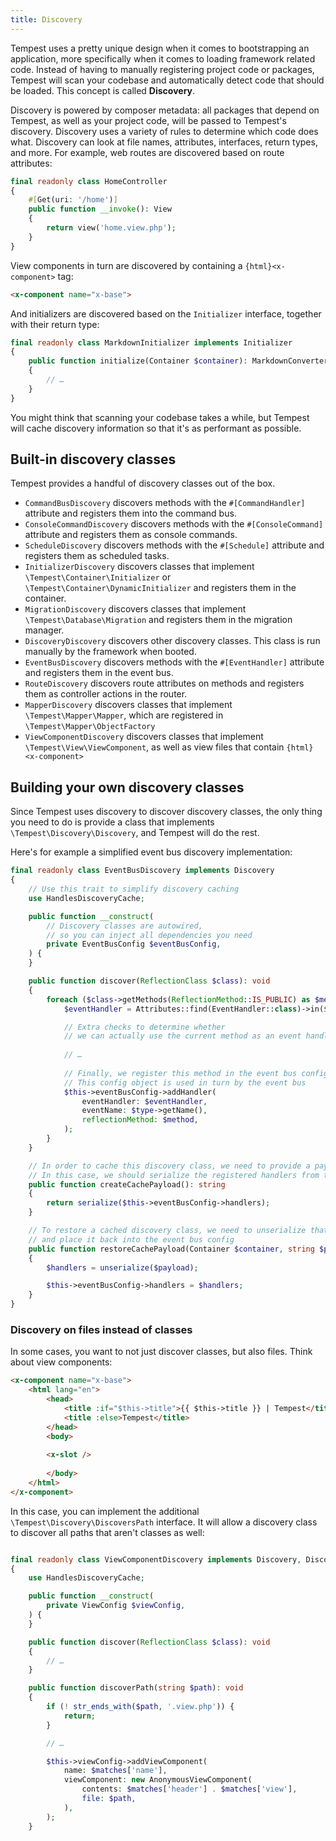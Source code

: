 ```yaml
---
title: Discovery
---
```


Tempest uses a pretty unique design when it comes to bootstrapping an application, more specifically when it comes to loading framework related code. Instead of having to manually registering project code or packages, Tempest will scan your codebase and automatically detect code that should be loaded. This concept is called **Discovery**.

Discovery is powered by composer metadata: all packages that depend on Tempest, as well as your project code, will be passed to Tempest's discovery. Discovery uses a variety of rules to determine which code does what. Discovery can look at file names, attributes, interfaces, return types, and more. For example, web routes are discovered based on route attributes:

```php
final readonly class HomeController
{
    #[Get(uri: '/home')]
    public function __invoke(): View
    {
        return view('home.view.php');
    }
}
```

View components in turn are discovered by containing a `{html}<x-component>` tag:

```html
<x-component name="x-base">
```

And initializers are discovered based on the `Initializer` interface, together with their return type:

```php
final readonly class MarkdownInitializer implements Initializer
{
    public function initialize(Container $container): MarkdownConverter
    {
        // …
    }
}
```

You might think that scanning your codebase takes a while, but Tempest will cache discovery information so that it's as performant as possible.

## Built-in discovery classes

Tempest provides a handful of discovery classes out of the box.

- `CommandBusDiscovery` discovers methods with the `#[CommandHandler]` attribute and registers them into the command bus.
- `ConsoleCommandDiscovery` discovers methods with the `#[ConsoleCommand]` attribute and registers them as console commands.
- `ScheduleDiscovery` discovers methods with the `#[Schedule]` attribute and registers them as scheduled tasks.
- `InitializerDiscovery` discovers classes that implement `\Tempest\Container\Initializer` or `\Tempest\Container\DynamicInitializer` and registers them in the container.
- `MigrationDiscovery` discovers classes that implement `\Tempest\Database\Migration` and registers them in the migration manager.
- `DiscoveryDiscovery` discovers other discovery classes. This class is run manually by the framework when booted.
- `EventBusDiscovery` discovers methods with the `#[EventHandler]` attribute and registers them in the event bus.
- `RouteDiscovery` discovers route attributes on methods and registers them as controller actions in the router.
- `MapperDiscovery` discovers classes that implement `\Tempest\Mapper\Mapper`, which are registered in `\Tempest\Mapper\ObjectFactory`
- `ViewComponentDiscovery` discovers classes that implement `\Tempest\View\ViewComponent`, as well as view files that contain `{html}<x-component>`

## Building your own discovery classes

Since Tempest uses discovery to discover discovery classes, the only thing you need to do is provide a class that implements `\Tempest\Discovery\Discovery`, and Tempest will do the rest.

Here's for example a simplified event bus discovery implementation:

```php
final readonly class EventBusDiscovery implements Discovery
{
    // Use this trait to simplify discovery caching
    use HandlesDiscoveryCache;

    public function __construct(
        // Discovery classes are autowired,
        // so you can inject all dependencies you need
        private EventBusConfig $eventBusConfig,
    ) {
    }

    public function discover(ReflectionClass $class): void
    {
        foreach ($class->getMethods(ReflectionMethod::IS_PUBLIC) as $method) {
            $eventHandler = Attributes::find(EventHandler::class)->in($method)->first();

            // Extra checks to determine whether
            // we can actually use the current method as an event handler
            
            // …
            
            // Finally, we register this method in the event bus config.
            // This config object is used in turn by the event bus 
            $this->eventBusConfig->addHandler(
                eventHandler: $eventHandler,
                eventName: $type->getName(),
                reflectionMethod: $method,
            );
        }
    }

    // In order to cache this discovery class, we need to provide a payload.
    // In this case, we should serialize the registered handlers from the event bus config class
    public function createCachePayload(): string
    {
        return serialize($this->eventBusConfig->handlers);
    }

    // To restore a cached discovery class, we need to unserialize that cached payload
    // and place it back into the event bus config
    public function restoreCachePayload(Container $container, string $payload): void
    {
        $handlers = unserialize($payload);

        $this->eventBusConfig->handlers = $handlers;
    }
}
```

### Discovery on files instead of classes

In some cases, you want to not just discover classes, but also files. Think about view components:

```html
<x-component name="x-base">
    <html lang="en">
        <head>
            <title :if="$this->title">{{ $this->title }} | Tempest</title>
            <title :else>Tempest</title>
        </head>
        <body>
    
        <x-slot />
    
        </body>
    </html>
</x-component>
```

In this case, you can implement the additional `\Tempest\Discovery\DiscoversPath` interface. It will allow a discovery class to discover all paths that aren't classes as well:

```php

final readonly class ViewComponentDiscovery implements Discovery, DiscoversPath
{
    use HandlesDiscoveryCache;

    public function __construct(
        private ViewConfig $viewConfig,
    ) {
    }

    public function discover(ReflectionClass $class): void
    {
        // …
    }

    public function discoverPath(string $path): void
    {
        if (! str_ends_with($path, '.view.php')) {
            return;
        }

        // …

        $this->viewConfig->addViewComponent(
            name: $matches['name'],
            viewComponent: new AnonymousViewComponent(
                contents: $matches['header'] . $matches['view'],
                file: $path,
            ),
        );
    }
```